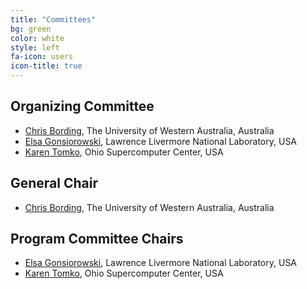 ```yaml
---
title: "Committees"
bg: green
color: white
style: left
fa-icon: users
icon-title: true
---
```


## Organizing Committee

* [Chris Bording](https://www.uwa.edu.au), The University of Western Australia, Australia
* [Elsa Gonsiorowski](https://computation.llnl.gov/about/our-people/highlights/elsa-gonsiorowski), Lawrence Livermore National Laboratory, USA
* [Karen Tomko](https://www.osc.edu/staff/karen-tomko), Ohio Supercomputer Center, USA

## General Chair

* [Chris Bording](https://www.uwa.edu.au), The University of Western Australia, Australia

## Program Committee Chairs

* [Elsa Gonsiorowski](https://computation.llnl.gov/about/our-people/highlights/elsa-gonsiorowski), Lawrence Livermore National Laboratory, USA
* [Karen Tomko](https://www.osc.edu/staff/karen-tomko), Ohio Supercomputer Center, USA

<!-- ## Program Committee -->

<!-- * David Bernholdt, Oak Ridge National Laboratory, USA -->
<!-- * Lev Gorenstein, Purdue University, USA -->
<!-- * Jane Herriman, Lawrence Livermore National Laboratory, USA -->
<!-- * Christopher Harris, Pawsey Supercomputing Center, Australia -->
<!-- * Mozhgan Kabiri-Chimeh, NVIDIA, United Kingdom -->
<!-- * Paul Kolano, NASA, USA -->
<!-- * Kevin Manalo, PACE, Georgia Institute of Technology, USA -->
<!-- * Robert McLay, TACC, USA  -->
<!-- * Todd Raeker, University of Michigan, USA -->
<!-- * Abhinav Thota, Indiana University, USA -->
<!-- <\!-- these 3 have not accepted yet -\-> -->
<!-- <\!-- * Daniel Ahlin, PDC Center for High Performance Computing, Sweden -\-> -->
<!-- <\!-- * Fabrice Cantos, NIWA, National Institute of Water and Atmospheric Research, New Zealand -\-> -->
<!-- <\!-- * Eric Engquist, Rice University, USA -\-> -->
